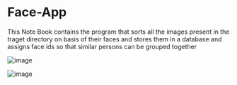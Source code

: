 # Face-App

This Note Book contains the program that sorts all the images present in the traget directory on basis of their faces and stores them in a database and assigns face ids so that similar persons can be grouped together 

![image](https://user-images.githubusercontent.com/46846265/171806474-6b6945c9-a260-4fd1-8aa5-6dc8ca489f6e.png)

![image](https://user-images.githubusercontent.com/46846265/171806417-97fa27a6-4118-4881-bdb7-c98e2ab3adb9.png)
